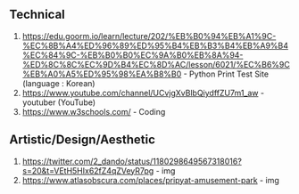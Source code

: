 ## Technical 
1. https://edu.goorm.io/learn/lecture/202/%EB%B0%94%EB%A1%9C-%EC%8B%A4%ED%96%89%ED%95%B4%EB%B3%B4%EB%A9%B4%EC%84%9C-%EB%B0%B0%EC%9A%B0%EB%8A%94-%ED%8C%8C%EC%9D%B4%EC%8D%AC/lesson/6021/%EC%B6%9C%EB%A0%A5%ED%95%98%EA%B8%B0 - Python Print Test Site (language : Korean)
2. https://www.youtube.com/channel/UCvjgXvBlbQiydffZU7m1_aw - youtuber (YouTube)
3. https://www.w3schools.com/ - Coding
## Artistic/Design/Aesthetic
1. https://twitter.com/2_dando/status/1180298649567318016?s=20&t=VEtH5HIx62fZ4qZVeyR7pg - img
2. https://www.atlasobscura.com/places/pripyat-amusement-park - img
